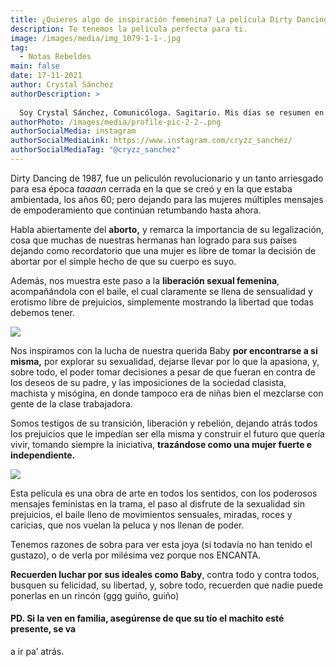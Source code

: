 ```yaml
---
title: ¿Quieres algo de inspiración femenina? La película Dirty Dancing es para ti.
description: Te tenemos la película perfecta para ti.
image: /images/media/img_1079-1-1-.jpg
tag:
  - Notas Rebeldes
main: false
date: 17-11-2021
author: Crystal Sánchez
authorDescription: >
  
  Soy Crystal Sánchez, Comunicóloga. Sagitario. Mis días se resumen en ver Gossip Girl, llorar con Harry Potter, tomar fotografías de mi carita y de personitas que amo, escuchar a Dua Lipa y lamentarme porque los personajes ficticios no existen.
authorPhoto: /images/media/profile-pic-2-2-.png
authorSocialMedia: instagram
authorSocialMediaLink: https://www.instagram.com/cryzz_sanchez/
authorSocialMediaTag: "@cryzz_sanchez"
---
```

Dirty Dancing de 1987, fue un peliculón revolucionario y un tanto arriesgado para esa época *taaaan* cerrada en la que se creó y en la que estaba ambientada, los años 60; pero dejando para las mujeres múltiples mensajes de empoderamiento que continúan retumbando hasta ahora.

Habla abiertamente del **aborto,** y remarca la importancia de su legalización, cosa que muchas de nuestras hermanas han logrado para sus países dejando como recordatorio que una mujer es libre de tomar la decisión de abortar por el simple hecho de que su cuerpo es suyo.

Además, nos muestra este paso a la **liberación sexual femenina**, acompañándola con el baile, el cual claramente se llena de sensualidad y erotismo libre de prejuicios, simplemente mostrando la libertad que todas debemos tener.

![](/images/media/img_1078-2-1-.jpg)

Nos inspiramos con la lucha de nuestra querida Baby **por encontrarse a si misma,** por explorar su sexualidad, dejarse llevar por lo que la apasiona, y, sobre todo, el poder tomar decisiones a pesar de que fueran en contra de los deseos de su padre, y las imposiciones de la sociedad clasista, machista y misógina, en donde tampoco era de niñas bien el mezclarse con gente de la clase trabajadora. 

Somos testigos de su transición, liberación y rebelión, dejando atrás todos los prejuicios que le impedían ser ella misma y construir el futuro que quería vivir, tomando siempre la iniciativa, **trazándose como una mujer fuerte e independiente.** 

![](/images/media/img_1079-1-1-.jpg)

Esta película es una obra de arte en todos los sentidos, con los poderosos mensajes feministas en la trama, el paso al disfrute de la sexualidad sin prejuicios, el baile lleno de movimientos sensuales, miradas, roces y caricias, que nos vuelan la peluca y nos llenan de poder. 

Tenemos razones de sobra para ver esta joya (si todavía no han tenido el gustazo), o de verla por milésima vez porque nos ENCANTA. 

**Recuerden luchar por sus ideales como Baby**, contra todo y contra todos, busquen su felicidad, su libertad, y, sobre todo, recuerden que nadie puede ponerlas en un rincón (ggg guiño, guiño)

#### PD. Si la ven en familia, asegúrense de que su tío el machito esté presente, se va
a ir pa’ atrás.